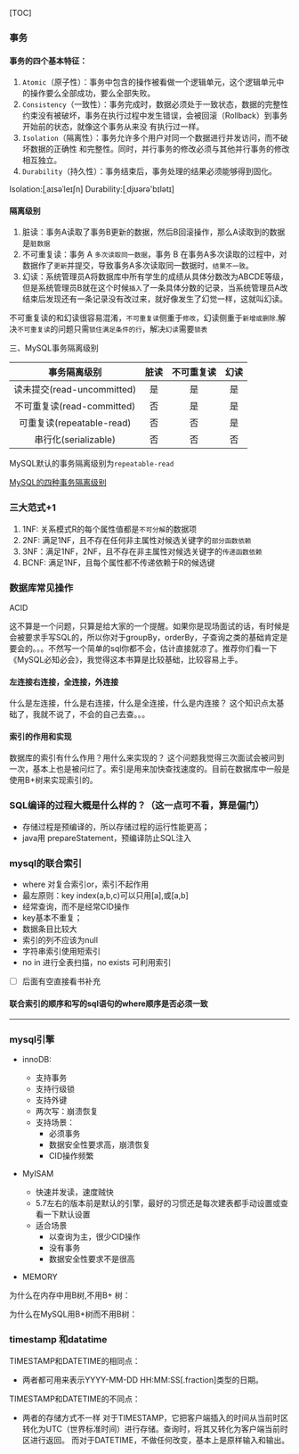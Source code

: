 [TOC]

### 事务

#### 事务的四个基本特征：
1. `Atomic`（原子性）：事务中包含的操作被看做一个逻辑单元，这个逻辑单元中的操作要么全部成功，要么全部失败。
2. `Consistency`（一致性）：事务完成时，数据必须处于一致状态，数据的完整性约束没有被破坏，事务在执行过程中发生错误，会被回滚（Rollback）到事务开始前的状态，就像这个事务从来没    有执行过一样。
3. `Isolation`（隔离性）：事务允许多个用户对同一个数据进行并发访问，而不破坏数据的正确性 和完整性。同时，并行事务的修改必须与其他并行事务的修改相互独立。
4. `Durability`（持久性）：事务结束后，事务处理的结果必须能够得到固化。

Isolation:[ˌaɪsəˈleɪʃn]
Durability:[ˌdjʊərə'bɪlətɪ]


#### 隔离级别



1. 脏读：事务A读取了事务B更新的数据，然后B回滚操作，那么A读取到的数据是`脏数据`
2. 不可重复读：事务 A `多次读取同一数据`，事务 B 在事务A多次读取的过程中，对数据作了`更新`并提交，导致事务A多次读取同一数据时，`结果不一致`。
3. 幻读：系统管理员A将数据库中所有学生的成绩从具体分数改为ABCDE等级，但是系统管理员B就在这个时候`插入`了一条具体分数的记录，当系统管理员A改结束后发现还有一条记录没有改过来，就好像发生了幻觉一样，这就叫幻读。


不可重复读的和幻读很容易混淆，`不可重复读`侧重于`修改`，幻读侧重于`新增或删除`.解决`不可重复读`的问题只需`锁住满足条件的行`，解决`幻读`需要`锁表`


三、MySQL事务隔离级别

|事务隔离级别	|脏读	|不可重复读|	幻读
|:-:|:-:|:-:|:-:|
|读未提交(read-uncommitted)|是|是|是
|不可重复读(read-committed)|否|是|是
|可重复读(repeatable-read) |否|否|是
|串行化(serializable)      |否|否|否

MySQL默认的事务隔离级别为`repeatable-read`


[MySQL的四种事务隔离级别](https://www.cnblogs.com/huanongying/p/7021555.html)





### 三大范式+1

1. 1NF: 关系模式R的每个属性值都是`不可分解`的数据项
2. 2NF: 满足1NF，且不存在任何非主属性对候选关键字的`部分函数依赖`
3. 3NF：满足1NF，2NF，且不存在非主属性对候选关键字的`传递函数依赖`
4. BCNF: 满足1NF，且每个属性都不传递依赖于R的候选键



### 数据库常见操作

ACID


这不算是一个问题，只算是给大家的一个提醒。如果你是现场面试的话，有时候是会被要求手写SQL的，所以你对于groupBy，orderBy，子查询之类的基础肯定是要会的。。。不然写一个简单的sql你都不会，估计直接就凉了。推荐你们看一下《MySQL必知必会》，我觉得这本书算是比较基础，比较容易上手。

#### 左连接右连接，全连接，外连接

什么是左连接，什么是右连接，什么是全连接，什么是内连接？
这个知识点太基础了，我就不说了，不会的自己去查。。。



#### 索引的作用和实现

数据库的索引有什么作用？用什么来实现的？
这个问题我觉得三次面试会被问到一次，基本上也是被问烂了。索引是用来加快查找速度的。目前在数据库中一般是使用B+树来实现索引的。



### SQL编译的过程大概是什么样的？（这一点可不看，算是偏门）

+ 存储过程是预编译的，所以存储过程的运行性能更高；
+ java用 prepareStatement，预编译防止SQL注入






### mysql的联合索引

+ where 对复合索引or，索引不起作用
+ 最左原则：key index(a,b,c)可以只用[a],或[a,b]
+ 经常查询，而不是经常CID操作
+ key基本不重复；
+ 数据条目比较大
+ 索引的列不应该为null
+ 字符串索引使用短索引
+ no in 进行全表扫描，no exists 可利用索引


- [ ] 后面有空直接看书补充





####  联合索引的顺序和写的sql语句的where顺序是否必须一致

---


### mysql引擎

+ innoDB:
	* 支持事务
	* 支持行级锁
	* 支持外键
	* 两次写：崩溃恢复
	* 支持场景：
		+ 必须事务
		+ 数据安全性要求高，崩溃恢复
		+ CID操作频繁

+ MyISAM
	* 快速并发读，速度贼快
	* 5.7左右的版本前是默认的引擎，最好的习惯还是每次建表都手动设置或查看一下默认设置
	* 适合场景
		+ 以查询为主，很少CID操作
		+ 没有事务
		+ 数据安全性要求不是很高
+ MEMORY



为什么在内存中用B树,不用B+ 树：








为什么在MySQL用B+树而不用B树：

### timestamp 和datatime

TIMESTAMP和DATETIME的相同点：

+ 两者都可用来表示YYYY-MM-DD HH:MM:SS[.fraction]类型的日期。

TIMESTAMP和DATETIME的不同点：

+ 两者的存储方式不一样
对于TIMESTAMP，它把客户端插入的时间从当前时区转化为UTC（世界标准时间）进行存储。查询时，将其又转化为客户端当前时区进行返回。
而对于DATETIME，不做任何改变，基本上是原样输入和输出。